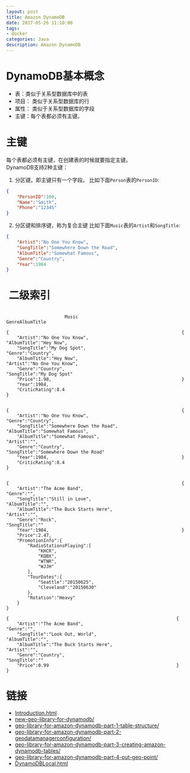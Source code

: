 ```yaml
---
layout: post
title: Amazon DynamoDB
date: 2017-05-26 11:10:00
tags:
- docker
categories: Java
description: Amazon DynamoDB
---
```




# DynamoDB基本概念
* 表：类似于关系型数据库中的表
* 项目： 类似于关系型数据库的行
* 属性： 类似于关系型数据库的字段
* 主键：每个表都必须有主键。

# 主键
每个表都必须有主键，在创建表的时候就要指定主键。    
DynamoDB支持2种主键：
1. 分区键。即主键只有一个字段。
比如下面`Person`表的`PersonID`:
```json
{
    "PersonID":100,
    "Name":"Smith",
    "Phone":"12345"
}
```
2. 分区键和排序键，称为复合主键
比如下面`Music`表的`Artist`和`SongTitle`:
```json
{
    "Artist":"No One You Know",
    "SongTitle":"Somewhere Down the Road",
    "AlbumTitle":"Somewhat Famous",
    "Genre":"Country",
    "Year":1984
}
```

#  二级索引

```text

                      Music                                                  GenreAlbumTitle

{                                                                 {                       
    "Artist":"No One You Know",                                       "AlbumTitle":"Hey Now",
    "SongTitle":"My Dog Spot",                                        "Genre":"Country",
    "AlbumTitle":"Hey Now",                                           "Artist":"No One You Know",
    "Genre":"Country",                                                "SongTitle":"My Dog Spot"
    "Price":1.98,                                                 }
    "Year":1984,
    "CriticRating":8.4
}


{                                                                 {
    "Artist":"No One You Know",                                       "Genre":"Country",
    "SongTitle":"Somewhere Down the Road",                            "AlbumTitle":"Somewhat Famous",
    "AlbumTitle":"Somewhat Famous",                                   "Artist":"",
    "Genre":"Country",                                                "SongTitle":"Somewhere Down the Road"
    "Year":1984,                                                  }
    "CriticRating":8.4
}


{                                                                 {
    "Artist":"The Acme Band",                                         "Genre":"",
    "SongTitle":"Still in Love",                                      "AlbumTitle":"",
    "AlbumTitle":"The Buck Starts Here",                              "Artist":"",
    "Genre":"Rock",                                                   "SongTitle":""
    "Year":1984,                                                  }
    "Price":2.47,
    "PromotionInfo":{
        "RadioStationsPlaying":[
            "KHCR",
            "KQBX",
            "WTNR",
            "WJJH"
        ],
        "TourDates":{
            "Seattle":"20150625",
            "Cleveland":"20150630"
        },
        "Rotation":"Heavy"
    }
}

{                                                               {
    "Artist":"The Acme Band",                                       "Genre":"",
    "SongTitle":"Look Out, World",                                  "AlbumTitle":"",
    "AlbumTitle":"The Buck Starts Here",                            "Artist":"",
    "Genre":"Country",                                              "SongTitle":""
    "Price":0.99                                                }
}

```


# 链接
* [Introduction.html](http://docs.aws.amazon.com/zh_cn/amazondynamodb/latest/developerguide/Introduction.html)
* [new-geo-library-for-dynamodb/](https://aws.amazon.com/cn/blogs/aws/new-geo-library-for-dynamodb/)
* [geo-library-for-amazon-dynamodb-part-1-table-structure/](https://aws.amazon.com/cn/blogs/mobile/geo-library-for-amazon-dynamodb-part-1-table-structure/)
* [geo-library-for-amazon-dynamodb-part-2-geodatamanagerconfiguration/](https://aws.amazon.com/cn/blogs/mobile/geo-library-for-amazon-dynamodb-part-2-geodatamanagerconfiguration/)
* [geo-library-for-amazon-dynamodb-part-3-creating-amazon-dynamodb-tables/](https://aws.amazon.com/cn/blogs/mobile/geo-library-for-amazon-dynamodb-part-3-creating-amazon-dynamodb-tables/)
* [geo-library-for-amazon-dynamodb-part-4-put-geo-point/](https://aws.amazon.com/cn/blogs/mobile/geo-library-for-amazon-dynamodb-part-4-put-geo-point/)
* [DynamoDBLocal.html](http://docs.aws.amazon.com/zh_cn/amazondynamodb/latest/developerguide/DynamoDBLocal.html)

